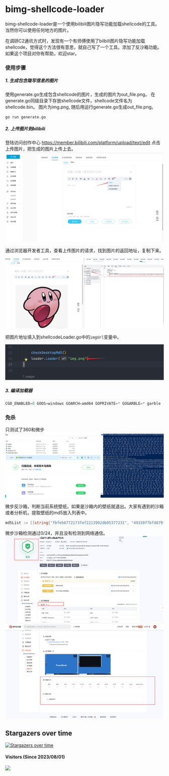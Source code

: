 # bimg-shellcode-loader
bimg-shellcode-loader是一个使用bilibili图片隐写功能加载shellcode的工具。 当然你可以使用任何地方的图片。 

在调研C2通讯方式时，发现有一个有师傅使用了bilbili图片隐写功能加载shellcode，觉得这个方法很有意思，就自己写了一个工具。添加了反沙箱功能。  
如果这个项目对你有帮助，欢迎star。

### 使用步骤
##### 1. 生成包含隐写信息的图片  
使用generate.go生成包含shellcode的图片，生成的图片为out_file.png。
在generate.go同级目录下存放shellcode文件，shellcode文件名为shellcode.bin。
图片为img.png, 随后用运行generate.go生成out_file.png。
```shell
go run generate.go
```

##### 2. 上传图片到bilibili  
   登陆访问创作中心 https://member.bilibili.com/platform/upload/text/edit 点击上传图片，把生成的图片上传上去。
   ![img.png](doc/img.png)

通过浏览器开发者工具，查看上传图片的请求，找到图片的返回地址，复制下来。

![img.png](doc/img2.png)

把图片地址填入到shellcodeLoader.go中的`imgUrl`变量中。

![img.png](doc/img3.png)
##### 3. 编译加载器
```go
CGO_ENABLED=0 GOOS=windows GOARCH=amd64 GOPRIVATE=* GOGARBLE=* garble -tiny -literals -seed=random build -ldflags  "-w -s -buildid= -H=windowsgui" -buildmode="pie"
```

### 免杀
只测试了360和微步
![img.png](doc/img4.png)

微步反沙箱，判断当前系统壁纸，如果是沙箱内的壁纸就退出。大家有遇到的沙箱或者分析机，提取壁纸的md5放入列表中。
```go
md5List := []string{"fbfeb6772173fef2213992db05377231", "49150f7bfd879fe03a2f7d148a2514de", "fc322167eb838d9cd4ed6e8939e78d89", "178aefd8bbb4dd3ed377e790bc92a4eb", "0f8f1032e4afe1105a2e5184c61a3ce4", "da288dceaafd7c97f1b09c594eac7868"}
```
微步沙箱检测通过0/24，并且没有检测到网络通信。
![img_1.png](doc/img5.png)
![img.png](doc/img6.png)


## Stargazers over time

[![Stargazers over time](https://starchart.cc/intbjw/bimg-shellcode-loader.svg)](https://starchart.cc/intbjw/bimg-shellcode-loader)

#### Visitors (Since 2023/08/01)
<div>
<img align="left" src="https://count.getloli.com/get/@bimg-shellcode-loader?theme=rule34">
</div>
